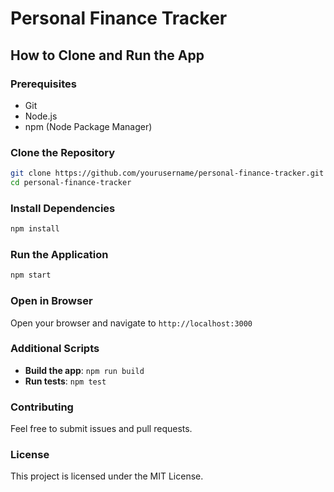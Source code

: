 # Personal Finance Tracker

## How to Clone and Run the App

### Prerequisites
- Git
- Node.js
- npm (Node Package Manager)

### Clone the Repository
```bash
git clone https://github.com/yourusername/personal-finance-tracker.git
cd personal-finance-tracker
```

### Install Dependencies
```bash
npm install
```

### Run the Application
```bash
npm start
```

### Open in Browser
Open your browser and navigate to `http://localhost:3000`

### Additional Scripts
- **Build the app**: `npm run build`
- **Run tests**: `npm test`

### Contributing
Feel free to submit issues and pull requests.

### License
This project is licensed under the MIT License.